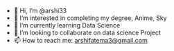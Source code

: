 - 👋 Hi, I’m @arshi33
- 👀 I’m interested in completing my degree, Anime, Sky
- 🌱 I’m currently learning Data Science
- 💞️ I’m looking to collaborate on data science Project
- 📫 How to reach me: arshifatema3@gmail.com


